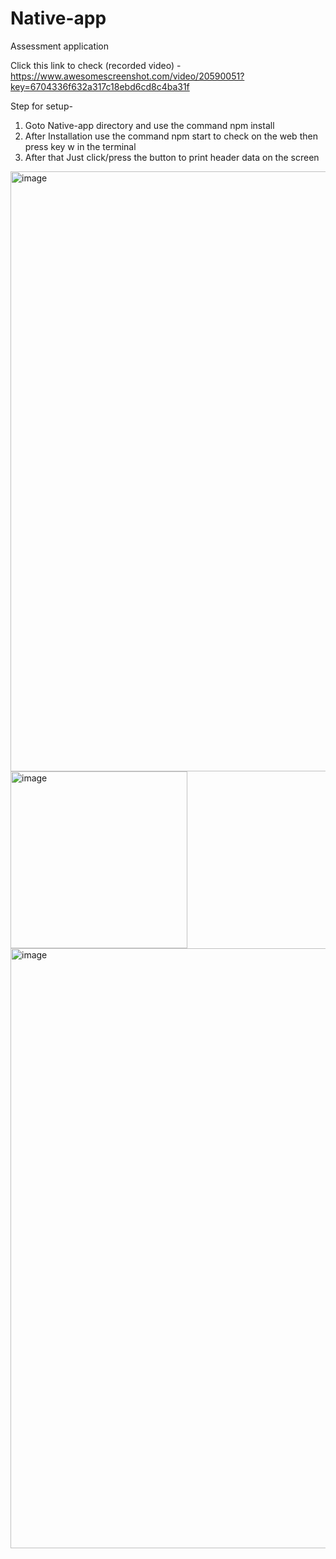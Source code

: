 # Native-app
Assessment application

Click this link to check (recorded video) - https://www.awesomescreenshot.com/video/20590051?key=6704336f632a317c18ebd6cd8c4ba31f

Step for setup-
1. Goto Native-app directory and use the command npm install
2. After Installation use the command npm start to check on the web then press key w in the terminal
3. After that Just click/press the button to print header data on the screen

<img width="960" alt="image" src="https://github.com/aman1272/Native-app/assets/96410236/471cfa94-1342-4e9d-a010-bd417b7f6919">
<img width="283" alt="image" src="https://github.com/aman1272/Native-app/assets/96410236/d1fdcc97-efb9-49b8-8d90-53e0474b8fca">
<img width="960" alt="image" src="https://github.com/aman1272/Native-app/assets/96410236/0f35de51-5dc9-4587-905d-78a965070d65">

